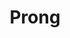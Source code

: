 ---
title: "Prong"
summary: "Prong is a Hardcore / Industrial / Groove Metal band from New York City, formed in 1986 by Tommy Victor. In 1996 Prong disbanded for the first time, and Victor started playing in other bands like Ministry and Danzig. He reformed the band with a different lineup in 1997, but Prong disbanded again after a US tour. In 2002 Prong was reformed again by Victor. He's been the only consistent member of the band. Fan club:"
slug: "prong"
image: "prong.jpg"
apple_music_artist_url: "https://music.apple.com/gb/artist/prong/484949"
wikipedia_url: "none"
---